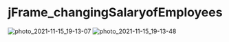 # jFrame_changingSalaryofEmployees
![photo_2021-11-15_19-13-07](https://user-images.githubusercontent.com/60337657/142021602-16c73b78-fee5-4a75-898c-a015c3e1460d.jpg)
![photo_2021-11-15_19-13-48](https://user-images.githubusercontent.com/60337657/142021715-3911ad97-ba35-4cce-8125-5a34815730e3.jpg)
